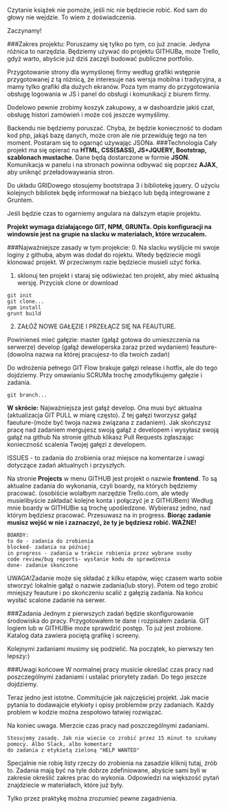 Czytanie książek nie pomoże, jeśli nic nie będziecie robić. Kod sam do głowy nie wejdzie. 
To wiem z doświadczenia.

Zaczynamy!

###Zakres projektu:
Poruszamy się tylko po tym, co już znacie. Jedyna różnica to narzędzia. Będziemy używać do 
projektu GITHUBa, może Trello, gdyż warto, abyście już dziś zaczęli budować publiczne portfolio.

Przygotowanie strony dla wymyślonej firmy według grafiki wstępnie przygotowanej z tą różnicą, 
że interesuje nas wersja mobilna i tradycyjna, a mamy tylko grafiki dla dużych ekranów. Poza tym 
mamy do przygotowania obsługę logowania w JS i panel do obsługi i komunikacji z biurem firmy.

Dodelowo pewnie zrobimy koszyk zakupowy, a w dashoardzie jakiś czat, obsługę histori zamówień 
i może coś jeszcze wymyślimy.

Backendu nie będziemy poruszać. Chyba, że będzie konieczność to dodam kod php, jakąś bazę danych, 
może cron ale nie przewiduję tego na ten moment. Postaram się to ogarnąć używając JSONa.
###Technologia
Cały projekt ma się opierać na **HTML, CSS(SASS), JS+JQUERY, Bootstrap, szablonach mustache**. 
Dane będą dostarczone w formie **JSON**. Komunikacja w panelu i na stronach powinna odbywać się 
poprzez **AJAX**, aby uniknąć przeładowaywania stron. 

Do układu GRIDowego stosujemy bootstrapa 3 i bibliotekę jquery. O użyciu kolejnych bibliotek będę 
informował na bieżąco lub będą integrowane z Gruntem.

Jeśli będzie czas to ogarniemy angulara na dalszym etapie projektu.

**Projekt wymaga działającego GIT, NPM, GRUNTa. Opis konfiguracji na windowsie jest na grupie na slacku 
w materiałach, które wrzucałem.**

###Najważniejsze zasady w tym projekcie:
0. Na slacku wyślijcie mi swoje loginy z githuba, abym was dodał do rojektu. Wtedy będziecie mogli 
klonować projekt. W przeciwnym razie będziecie musieli użyć forka.

1. sklonuj ten projekt i staraj się odświeżać ten projekt, aby mieć aktualną wersję. 
Przycisk clone or download
```
git init
git clone...
npm install
grunt build
```
2. ZAŁÓŻ NOWE GAŁĘZIE I PRZEŁĄCZ SIĘ NA FEAUTURE. 

Powinieneś mieć gałęzie:
master (gałąź gotowa do umieszczenia na serwerze)
develop (gałąź deweloperska zaraz przed wydaniem) 
feauture-(dowolna nazwa na której pracujesz-to dla twoich zadań)

Do wdrożenia pełnego GIT Flow brakuje gałęzi release i hotfix, ale do tego dojdziemy. Przy omawianiu SCRUMa 
trochę zmodyfikujemy gałęzie i zadania.

```
git branch...
```
**W skrócie:**
Najważniejsza jest gałąź develop. Ona musi być aktualna (aktualizacja GIT PULL w miarę często).
Z tej gałęzi tworzysz gałąź faeuture-(może być twoja nazwa związana z zadaniem). 
Jak skończysz pracę nad zadaniem mergujesz swoją gałąź z developem i wysyłasz swoją gałąź na github 
Na stronie github klikasz Pull Requests zgłaszając konieczność scalenia Twojej gałęzi z developem.

ISSUES - to zadania do zrobienia oraz miejsce na komentarze i uwagi dotyczące zadań aktualnych i przyszłych.

Na stronie **Projects** w menu GITHUB jest projekt o nazwie **frontend**. To są aktualne zadania do wykonania, 
czyli  boardy, na których będziemy pracować. (osobiście wolałbym narzędzie Trello.com, ale wtedy musielibyście 
zakładać kolejne konta i połączyć je z GITHUBem) Według mnie boardy w GITHUBie są trochę upośledzone.
Wybierasz jedno, nad którym będziesz pracować. Przesuwasz na in progress.
**Biorąc zadanie musisz wejść w nie i zaznaczyć, że ty je będziesz robić. WAŻNE!**

```
BOARDY:
to do - zadania do zrobienia
blocked- zadania na później
in progress - zadania w trakcie robienia przez wybrane osoby
code review/bug reports- wysłanie kodu do sprawdzenia
done- zadanie skończone
```


UWAGA!Zadanie może się składać z kilku etapów, więc czasem warto sobie stworzyć lokalnie gałąź o nazwie 
zadania(lub story). Potem od tego zrobić mniejszy feauture i po skończeniu scalić z gałęzią zadania. 
Na końcu wysłać scalone zadanie na serwer.

###Zadania
Jednym z pierwszych zadań będzie skonfigurowanie środowiska do pracy. Przygotowałem te dane i rozpisałem 
zadania. GIT logiem lub w GITHUBie może sprawdzić postęp. To już jest zrobione.
Katalog data zawiera pociętą grafikę i screeny. 

Kolejnymi zadaniami musimy się podzielić. Na początek, ko pierwszy ten lepszy:)

###Uwagi końcowe
W normalnej pracy musicie określać czas pracy nad poszczególnymi zadaniami i ustalać priorytety zadań. 
Do tego jeszcze dojdziemy.

Teraz jedno jest istotne. Commitujcie jak najczęściej projekt. Jak macie pytania to dodawajcie etykiety 
i opisy problemów przy zadaniach. Każdy problem w kodzie można zespołowo łatwiej rozwiązać.

Na koniec uwaga. Mierzcie czas pracy nad poszczególnymi zadaniami.
```
Stosujemy zasadę. Jak nie wiecie co zrobić przez 15 minut to szukamy pomocy. Albo Slack, albo komentarz 
do zadania z etykietą zieloną "HELP WANTED"
```
Specjalnie nie robię listy rzeczy do zrobienia na zasadzie kliknij tutaj, zrób to. Zadania mają być na 
tyle dobrze zdefiniowane, abyście sami byli w zakresie określić zakres prac do wykonia. Odpowiedzi na 
większość pytań znajdziecie w materiałach, które już były.

Tylko przez praktykę można zrozumieć pewne zagadnienia.


